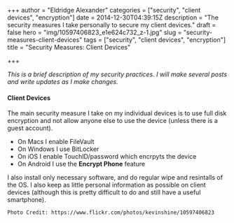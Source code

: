 +++
author = "Eldridge Alexander"
categories = ["security", "client devices", "encryption"]
date = 2014-12-30T04:39:15Z
description = "The security measures I take personally to secure my client devices."
draft = false
hero = "img/10597406823_e1e624c732_z-1.jpg"
slug = "security-measures-client-devices"
tags = ["security", "client devices", "encryption"]
title = "Security Measures: Client Devices"

+++

*This is a brief description of my security practices. I will make several posts and write updates as I make changes.*

#### Client Devices

The main security measure I take on my individual devices is to use full disk encryption and not allow anyone else to use the device (unless there is a guest account).

* On Macs I enable FileVault
* On Windows I use BitLocker
* On iOS I enable TouchID/password which encrpyts the device
* On Android I use the **Encrypt Phone** feature

I also install only necessary software, and do regular wipe and resintalls of the OS. I also keep as little personal information as possible on client devices (although this is pretty difficult to do and still have a useful smartphone).


`Photo Credit: https://www.flickr.com/photos/kevinshine/10597406823`